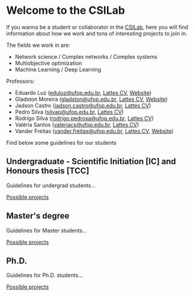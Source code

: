 # Welcome to the CSILab

If you wanna be a student or collaborator in the [CSILab](http://www.decom.ufop.br/csilab/), here you will find information about how we work and tons of interesting projects to join in.

The fields we work in are:

 - Network science / Complex networks / Complex systems
 - Multiobjective optimization
 - Machine Learning / Deep Learning


Professors:

 - Eduardo Luz (eduluz@ufop.edu.br, [Lattes CV](http://lattes.cnpq.br/5385878413487984), [Website](http://www.decom.ufop.br/csilab/))
 - Gladston Moreira (gladston@ufop.edu.br, [Lattes CV](http://lattes.cnpq.br/9902619084565293), [Website](http://www.decom.ufop.br/moreira))
 - Jadson Castro (jadson.castro@ufop.edu.br, [Lattes CV](http://lattes.cnpq.br/2870519332050607))
 - Pedro Silva (silvap@ufop.edu.br, [Lattes CV](http://lattes.cnpq.br/5939805873458297))
 - Rodrigo Silva (rodrigo.pedrosa@ufop.edu.br, [Lattes CV](http://lattes.cnpq.br/1368091094952755))
 - Valéria Santos (valeriacs@ufop.edu.br, [Lattes CV](http://lattes.cnpq.br/1153044237982775))
 - Vander Freitas (vander.freitas@ufop.edu.br, [Lattes CV](http://lattes.cnpq.br/5339877279308939), [Website](https://vanderfreitas.github.io/))


Find below some guidelines for our students

## Undergraduate - Scientific Initiation [IC] and Honours thesis [TCC]

Guidelines for undergrad students...


[Possible projects](projects_undergrad.md)


## Master's degree


Guidelines for Master students...

[Possible projects](projects_ms.md)



## Ph.D.


Guidelines for Ph.D. students...

[Possible projects](projects_phd.md)

